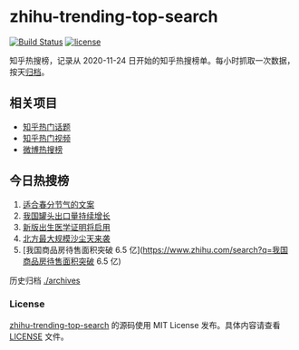 # zhihu-trending-top-search

[![Build Status](https://github.com/justjavac/zhihu-trending-top-search/workflows/ci/badge.svg?branch=main)](https://github.com/justjavac/zhihu-trending-top-search/actions)
[![license](https://img.shields.io/github/license/justjavac/zhihu-trending-top-search)](https://github.com/justjavac/zhihu-trending-top-search/blob/main/LICENSE)

知乎热搜榜，记录从 2020-11-24
日开始的知乎热搜榜单。每小时抓取一次数据，按天[归档](./archives)。

## 相关项目

- [知乎热门话题](https://github.com/justjavac/zhihu-trending-hot-questions)
- [知乎热门视频](https://github.com/justjavac/zhihu-trending-hot-video)
- [微博热搜榜](https://github.com/justjavac/weibo-trending-hot-search)

## 今日热搜榜

<!-- BEGIN -->
<!-- 最后更新时间 Wed Mar 22 2023 00:14:00 GMT+0800 (China Standard Time) -->

1. [适合春分节气的文案](https://www.zhihu.com/search?q=适合春分节气的文案)
1. [我国罐头出口量持续增长](https://www.zhihu.com/search?q=我国罐头出口量持续增长)
1. [新版出生医学证明将启用](https://www.zhihu.com/search?q=新版出生医学证明将启用)
1. [北方最大规模沙尘天来袭](https://www.zhihu.com/search?q=北方最大规模沙尘天来袭)
1. [我国商品房待售面积突破 6.5
   亿](https://www.zhihu.com/search?q=我国商品房待售面积突破 6.5 亿)

<!-- END -->

历史归档 [./archives](./archives)

### License

[zhihu-trending-top-search](https://github.com/justjavac/zhihu-trending-top-search)
的源码使用 MIT License 发布。具体内容请查看 [LICENSE](./LICENSE) 文件。

